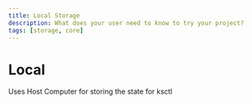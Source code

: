```yaml
---
title: Local Storage
description: What does your user need to know to try your project?
tags: [storage, core]
---
```

# Local

Uses Host Computer for storing the state for ksctl